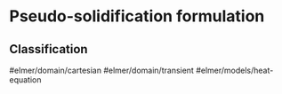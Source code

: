 # Pseudo-solidification formulation


## Classification

#elmer/domain/cartesian
#elmer/domain/transient 
#elmer/models/heat-equation 
